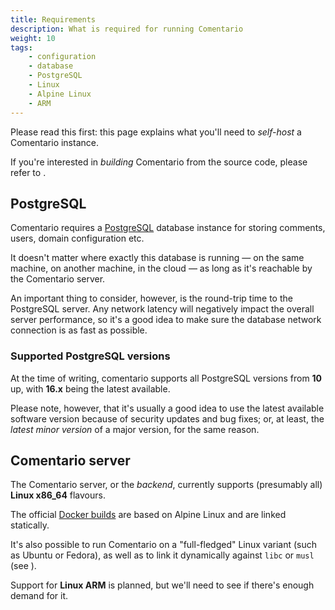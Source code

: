 ```yaml
---
title: Requirements
description: What is required for running Comentario
weight: 10
tags:
    - configuration
    - database
    - PostgreSQL
    - Linux
    - Alpine Linux
    - ARM
---
```


Please read this first: this page explains what you'll need to *self-host* a Comentario instance.

<!--more-->

If you're interested in *building* Comentario from the source code, please refer to [](/installation/building).

## PostgreSQL

Comentario requires a [PostgreSQL](https://www.postgresql.org/) database instance for storing comments, users, domain configuration etc.

It doesn't matter where exactly this database is running — on the same machine, on another machine, in the cloud — as long as it's reachable by the Comentario server.

An important thing to consider, however, is the round-trip time to the PostgreSQL server. Any network latency will negatively impact the overall server performance, so it's a good idea to make sure the database network connection is as fast as possible.

### Supported PostgreSQL versions

At the time of writing, comentario supports all PostgreSQL versions from **10** up, with **16.x** being the latest available.

Please note, however, that it's usually a good idea to use the latest available software version because of security updates and bug fixes; or, at least, the *latest minor version* of a major version, for the same reason.

## Comentario server

The Comentario server, or the *backend*, currently supports (presumably all) **Linux x86_64** flavours.

The official [Docker builds](/installation/docker-image) are based on Alpine Linux and are linked statically.

It's also possible to run Comentario on a "full-fledged" Linux variant (such as Ubuntu or Fedora), as well as to link it dynamically against `libc` or `musl` (see [](/installation/building)).

Support for **Linux ARM** is planned, but we'll need to see if there's enough demand for it.
